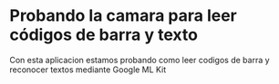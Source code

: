 # Probando la camara para leer códigos de barra y texto

Con esta aplicacion estamos probando como leer codigos de barra y reconocer textos mediante Google ML Kit
